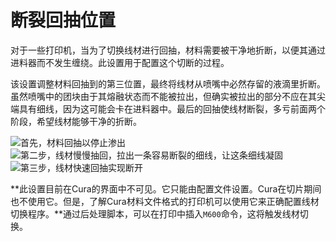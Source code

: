 断裂回抽位置
====
对于一些打印机，当为了切换线材进行回抽，材料需要被干净地折断，以便其通过进料器而不发生缠绕。此设置用于配置这个切断的过程。

该设置调整材料回抽到的第三位置，最终将线材从喷嘴中必然存留的液滴里折断。虽然喷嘴中的团块由于其熔融状态而不能被拉出，但确实被拉出的部分不应在其尖端具有细线，因为这可能会卡在进料器中。最后的回抽使线材断裂，多亏前面两个阶段，希望线材能够干净的折断。

![首先，材料回抽以停止渗出](../images/filament_switch_anti_ooze.svg)
![第二步，线材慢慢抽回，拉出一条容易断裂的细线，让这条细线凝固](../images/filament_switch_break_preparation.svg)
![第三步，线材快速回抽实现断开](../images/filament_switch_break.svg)

**此设置目前在Cura的界面中不可见。它只能由配置文件设置。Cura在切片期间也不使用它。但是，了解Cura材料文件格式的打印机可以使用它来正确配置线材切换程序。**通过后处理脚本，可以在打印中插入`M600`命令，这将触发线材切换。
